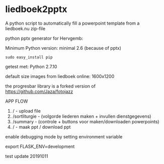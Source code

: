 # liedboek2pptx
A python script to automatically fill a powerpoint template from a liedboek.nu zip-file

python pptx generator for Hervgemb:

Minimum Python version: minimal 2.6 (because of pptx)

`sudo easy_install pip`

getest met: Python 2.7.10

default size images from liedboek online: 1600x1200


the progresbar library is a forked version of https://github.com/Jaza/fotojazz


APP FLOW
1) /                - upload file
2) /sortliturgie    - (volgorde liederen maken + invullen dienstgegevens)
3) /summary         - (controle + buttons voor maken/downloaden powerpoints)
4) /                - maak ppt / download ppt


enable debugging mode by setting environment variable

export FLASK_ENV=development

test update 20191011
